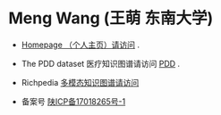 # Meng Wang (王萌 东南大学)

*   [Homepage （个人主页）请访问](http://seu.wangmengsd.com/) .
*   The PDD dataset 医疗知识图谱请访问 [PDD](http://pdd.wangmengsd.com) .
*   Richpedia [多模态知识图谱请访问](http://rich.wangmengsd.com/)


*   备案号 [陕ICP备17018265号-1](http://www.beian.miit.gov.cn/)

